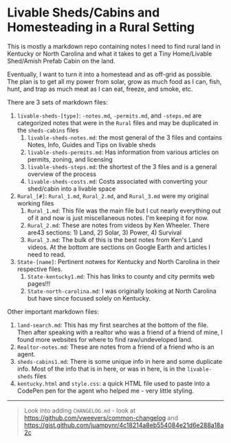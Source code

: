 # Livable Sheds/Cabins and Homesteading in a Rural Setting

This is mostly a markdown repo containing notes I need to find rural land in Kentucky or North Carolina and what it takes to get a Tiny Home/Livable Shed/Amish Prefab Cabin on the land.

Eventually, I want to turn it into a homestead and as off-grid as possible. The plan is to get all my power from solar, grow as much food as I can, fish, hunt, and trap as much meat as I can eat, freeze, and smoke, etc.

There are 3 sets of markdown files:

1. `livable-sheds-[type]`: `-notes.md`, `-permits.md`, and `-steps.md` are categorized notes that were in the `Rural` files and may be duplicated in the `sheds-cabins` files
   1. `livable-sheds-notes.md`: the most general of the 3 files and contains Notes, Info, Guides and Tips on livable sheds
   2. `livable-sheds-permits.md`: Has information from various articles on permits, zoning, and licensing
   3. `livable-sheds-steps.md`: the shortest of the 3 files and is a general overview of the process
   4. `livable-sheds-costs.md`: Costs associated with converting your shed/cabin into a livable space
2. `Rural_[#]`: `Rural_1.md`, `Rural_2.md`, and `Rural_3.md` were my original working files
   1. `Rural_1.md`: This file was the main file but I cut nearly everything out of it and now is just miscellaneous notes. I'm keeping it for now.
   2. `Rural_2.md`: These are notes from videos by Ken Wheeler. There are43 sections: 1) Land, 2) Solar, 3) Power, 4) Survival
   3. `Rural_3.md`: The bulk of this is the best notes from Ken's Land videos. At the bottom are sections on Google Earth and articles I need to read.
3. `State-[name]`: Pertinent notwes for Kentucky and North Carolina in their respective files.
   1. `State-kentucky1.md`: This has links to county and city permits web pages!!!
   1. `State-north-carolina.md`: I was originally looking at North Carolina but have since focused solely on Kentucky.

Other important markdown files:

1. `land-search.md`: This has my first searches at the bottom of the file. Then after speaking with a realtor who was a friend of a friend of mine, I found more websites for where to find raw/undeveloped land.
2. `Realtor-notes.md`: These are notes from a friend of a friend who is an agent.
3. `sheds-cabins1.md`: There is some unique info in here and some duplicate info. Most of the info that is in here, or was in here, is in the `livable-sheds` files
4. `kentucky.html` and `style.css`: a quick HTML file used to paste into a CodePen pen for the agent who helped me - very little styling.

<hr>

> Look into adding `CHANGELOG.md` - look at https://github.com/vweevers/common-changelog and https://gist.github.com/juampynr/4c18214a8eb554084e21d6e288a18a2c
